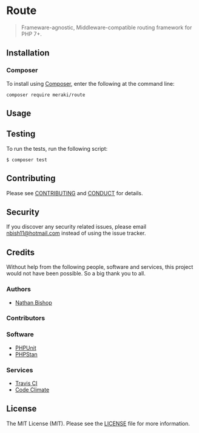 # Route

> Frameware-agnostic, Middleware-compatible routing framework for PHP 7+.


## Installation

### Composer

To install using [Composer](https://getcomposer.org/), enter the following at the command line:

```cli
composer require meraki/route
```

## Usage

## Testing

To run the tests, run the following script:

```cli
$ composer test
```

## Contributing

Please see [CONTRIBUTING](CONTRIBUTING.md) and [CONDUCT](CONDUCT.md) for details.

## Security

If you discover any security related issues, please email nbish11@hotmail.com instead of using the issue tracker.

## Credits

Without help from the following people, software and services, this project would not have been possible. So a big thank you to all.

### Authors

- [Nathan Bishop](https://github.com/nbish11)

### Contributors

### Software

- [PHPUnit](https://github.com/sebastianbergmann/phpunit)
- [PHPStan](https://github.com/phpstan/phpstan)

### Services

- [Travis CI](https://travis-ci.com/)
- [Code Climate](https://codeclimate.com)

## License

The MIT License (MIT). Please see the [LICENSE](LICENSE.md) file for more information.
